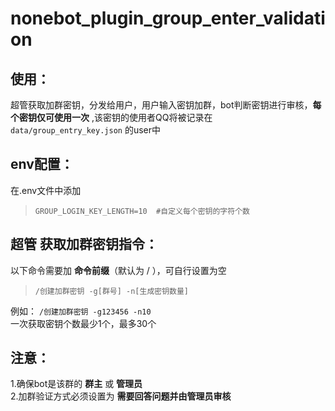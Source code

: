 # nonebot_plugin_group_enter_validation


## 使用：  
超管获取加群密钥，分发给用户，用户输入密钥加群，bot判断密钥进行审核，__每个密钥仅可使用一次__ ,该密钥的使用者QQ将被记录在 `data/group_entry_key.json` 的user中  

## env配置：  
 在.env文件中添加  
> `GROUP_LOGIN_KEY_LENGTH=10  #自定义每个密钥的字符个数`  

##  __超管__ 获取加群密钥指令：
以下命令需要加 __命令前缀__（默认为 / ），可自行设置为空    
> `/创建加群密钥 -g[群号] -n[生成密钥数量]`  

例如： `/创建加群密钥 -g123456 -n10`  
一次获取密钥个数最少1个，最多30个  
  
## 注意：
1.确保bot是该群的 __群主__ 或 __管理员__   
2.加群验证方式必须设置为 __需要回答问题并由管理员审核__  
